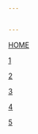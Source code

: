 ```yaml
---


---
```


<p><a href="https://stephenleegreenhalgh.github.io/index.md">HOME</a></p>
<p><a href="https://stephenleegreenhalgh.github.io/1.md">1</a></p>
<p><a href="https://stephenleegreenhalgh.github.io/2.md">2</a></p>
<p><a href="https://stephenleegreenhalgh.github.io/3.md">3</a></p>
<p><a href="https://stephenleegreenhalgh.github.io/3.md">4</a></p>
<p><a href="https://stephenleegreenhalgh.github.io/5.md">5</a></p>

